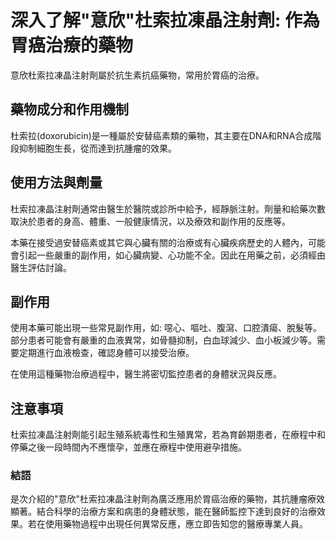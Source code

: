 # 深入了解"意欣"杜索拉凍晶注射劑: 作為胃癌治療的藥物

意欣杜索拉凍晶注射劑屬於抗生素抗癌藥物，常用於胃癌的治療。

## 藥物成分和作用機制

杜索拉(doxorubicin)是一種屬於安替癌素類的藥物，其主要在DNA和RNA合成階段抑制細胞生長，從而達到抗腫瘤的效果。

## 使用方法與劑量

杜索拉凍晶注射劑通常由醫生於醫院或診所中給予，經靜脈注射。劑量和給藥次數取決於患者的身高、體重、一般健康情況，以及療效和副作用的反應等。

本藥在接受過安替癌素或其它與心臟有關的治療或有心臟疾病歷史的人體內，可能會引起一些嚴重的副作用，如心臟病變、心功能不全。因此在用藥之前，必須經由醫生評估討論。

## 副作用

使用本藥可能出現一些常見副作用，如: 噁心、嘔吐、腹瀉、口腔潰瘍、脫髮等。部分患者可能會有嚴重的血液異常，如骨髓抑制，白血球減少、血小板減少等。需要定期進行血液檢查，確認身體可以接受治療。

在使用這種藥物治療過程中，醫生將密切監控患者的身體狀況與反應。

## 注意事項

杜索拉凍晶注射劑能引起生殖系統毒性和生殖異常，若為育齡期患者，在療程中和停藥之後一段時間內不應懷孕，並應在療程中使用避孕措施。

### 結語

是次介紹的"意欣"杜索拉凍晶注射劑為廣泛應用於胃癌治療的藥物，其抗腫瘤療效顯著。結合科學的治療方案和病患的身體狀態，能在醫師監控下達到良好的治療效果。若在使用藥物過程中出現任何異常反應，應立即告知您的醫療專業人員。